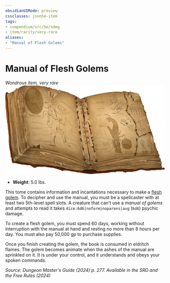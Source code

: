 ```yaml
---
obsidianUIMode: preview
cssclasses: json5e-item
tags:
- compendium/src/5e/xdmg
- item/rarity/very-rare
aliases: 
- "Manual of Flesh Golems"
---
```

# Manual of Flesh Golems
*Wondrous item, very rare*  
![](/3-Mechanics/CLI/items/img/manual-of-flesh-golems.webp#right)

- **Weight**: 5.0 lbs.

This tome contains information and incantations necessary to make a [flesh golem](/3-Mechanics/CLI/bestiary/construct/flesh-golem-xmm.md). To decipher and use the manual, you must be a spellcaster with at least two 5th-level spell slots. A creature that can't use a *manual of golems* and attempts to read it takes `dice:6d6|noform|noparens|avg` (`6d6`) psychic damage.

To create a flesh golem, you must spend 60 days, working without interruption with the manual at hand and resting no more than 8 hours per day. You must also pay 50,000 gp to purchase supplies.

Once you finish creating the golem, the book is consumed in eldritch flames. The golem becomes animate when the ashes of the manual are sprinkled on it. It is under your control, and it understands and obeys your spoken commands.

*Source: Dungeon Master's Guide (2024) p. 277. Available in the <span title='Systems Reference Document (5.2)'>SRD</span> and the Free Rules (2024)*
